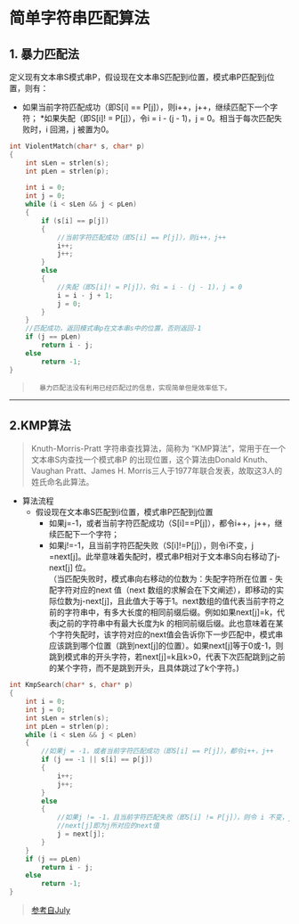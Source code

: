 # 简单字符串匹配算法
## 1. 暴力匹配法
定义现有文本串S模式串P，假设现在文本串S匹配到i位置，模式串P匹配到j位置，则有：
* 如果当前字符匹配成功（即S[i] == P[j]），则i++，j++，继续匹配下一个字符；
*如果失配（即S[i]! = P[j]），令i = i - (j - 1)，j = 0。相当于每次匹配失败时，i 回溯，j 被置为0。
``` cpp
int ViolentMatch(char* s, char* p)
{
	int sLen = strlen(s);
	int pLen = strlen(p);
 
	int i = 0;
	int j = 0;
	while (i < sLen && j < pLen)
	{
		if (s[i] == p[j])
		{
			//当前字符匹配成功（即S[i] == P[j]），则i++，j++    
			i++;
			j++;
		}
		else
		{
			//失配（即S[i]! = P[j]），令i = i - (j - 1)，j = 0    
			i = i - j + 1;
			j = 0;
		}
	}
	//匹配成功，返回模式串p在文本串s中的位置，否则返回-1
	if (j == pLen)
		return i - j;
	else
		return -1;
}
```
>		暴力匹配法没有利用已经匹配过的信息，实现简单但是效率低下。
***
## 2.KMP算法
> Knuth-Morris-Pratt 字符串查找算法，简称为 “KMP算法”，常用于在一个文本串S内查找一个模式串P 的出现位置，这个算法由Donald Knuth、Vaughan Pratt、James H. Morris三人于1977年联合发表，故取这3人的姓氏命名此算法。
* 算法流程
  * 假设现在文本串S匹配到i位置，模式串P匹配到j位置 
    * 如果j=-1，或者当前字符匹配成功（S[i]==P[j]），都令i++，j++，继续匹配下一个字符；
    * 如果j!=-1，且当前字符匹配失败（S[i]!=P[j]），则令i不变，j =next[j]。此举意味着失配时，模式串P相对于文本串S向右移动了j-next[j] 位。\
  	（当匹配失败时，模式串向右移动的位数为：失配字符所在位置 - 失配字符对应的next 值（next 数组的求解会在下文阐述），即移动的实际位数为j-next[j]，且此值大于等于1。next数组的值代表当前字符之前的字符串中，有多大长度的相同前缀后缀。例如如果next[j]=k，代表j之前的字符串中有最大长度为k 的相同前缀后缀。此也意味着在某个字符失配时，该字符对应的next值会告诉你下一步匹配中，模式串应该跳到哪个位置（跳到next[j]的位置）。如果next[j]等于0或-1，则跳到模式串的开头字符，若next[j]=k且k>0，代表下次匹配跳到j之前的某个字符，而不是跳到开头，且具体跳过了k个字符。)
``` cpp
int KmpSearch(char* s, char* p)
{
	int i = 0;
	int j = 0;
	int sLen = strlen(s);
	int pLen = strlen(p);
	while (i < sLen && j < pLen)
	{
		//如果j = -1，或者当前字符匹配成功（即S[i] == P[j]），都令i++，j++    
		if (j == -1 || s[i] == p[j])
		{
			i++;
			j++;
		}
		else
		{
			//如果j != -1，且当前字符匹配失败（即S[i] != P[j]），则令 i 不变，j = next[j]    
			//next[j]即为j所对应的next值      
			j = next[j];
		}
	}
	if (j == pLen)
		return i - j;
	else
		return -1;
}
```



> [参考自July](https://blog.csdn.net/v_july_v/article/details/7041827)